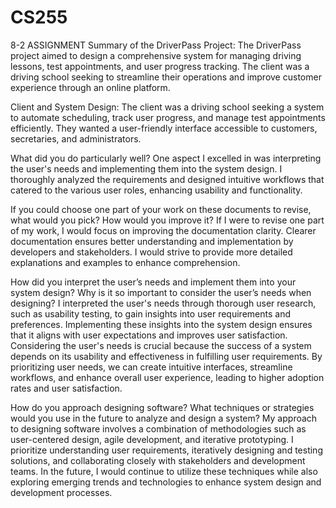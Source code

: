 # CS255
8-2 ASSIGNMENT
Summary of the DriverPass Project:
The DriverPass project aimed to design a comprehensive system for managing driving lessons, test appointments, and user progress tracking. The client was a driving school seeking to streamline their operations and improve customer experience through an online platform.

Client and System Design:
The client was a driving school seeking a system to automate scheduling, track user progress, and manage test appointments efficiently. They wanted a user-friendly interface accessible to customers, secretaries, and administrators.

What did you do particularly well?
One aspect I excelled in was interpreting the user's needs and implementing them into the system design. I thoroughly analyzed the requirements and designed intuitive workflows that catered to the various user roles, enhancing usability and functionality.

If you could choose one part of your work on these documents to revise, what would you pick? How would you improve it?
If I were to revise one part of my work, I would focus on improving the documentation clarity. Clearer documentation ensures better understanding and implementation by developers and stakeholders. I would strive to provide more detailed explanations and examples to enhance comprehension.

How did you interpret the user’s needs and implement them into your system design? Why is it so important to consider the user’s needs when designing?
I interpreted the user's needs through thorough user research, such as usability testing, to gain insights into user requirements and preferences. Implementing these insights into the system design ensures that it aligns with user expectations and improves user satisfaction. Considering the user's needs is crucial because the success of a system depends on its usability and effectiveness in fulfilling user requirements. By prioritizing user needs, we can create intuitive interfaces, streamline workflows, and enhance overall user experience, leading to higher adoption rates and user satisfaction.

How do you approach designing software? What techniques or strategies would you use in the future to analyze and design a system?
My approach to designing software involves a combination of methodologies such as user-centered design, agile development, and iterative prototyping. I prioritize understanding user requirements, iteratively designing and testing solutions, and collaborating closely with stakeholders and development teams. In the future, I would continue to utilize these techniques while also exploring emerging trends and technologies to enhance system design and development processes.
